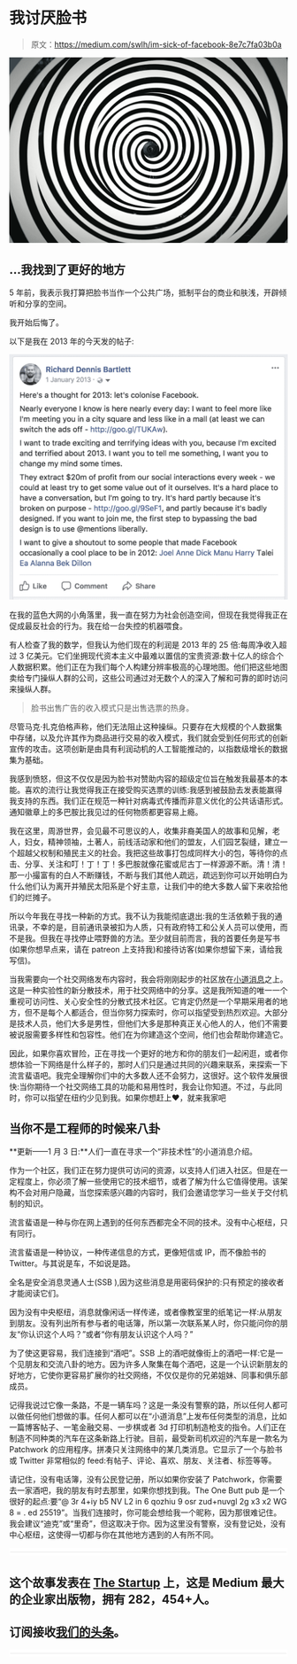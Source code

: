 # 我讨厌脸书

> 原文：<https://medium.com/swlh/im-sick-of-facebook-8e7c7fa03b0a>

![](img/e630ef9df35c521fdb541e3270e4f8bf.png)

## …我找到了更好的地方

5 年前，我表示我打算把脸书当作一个公共广场，抵制平台的商业和肤浅，开辟倾听和分享的空间。

我开始后悔了。

以下是我在 2013 年的今天发的帖子:

![](img/2a28d32a2730bfe4037864005c942b24.png)

在我的蓝色大网的小角落里，我一直在努力为社会创造空间，但现在我觉得我正在促成最反社会的行为。我在给一台失控的机器喂食。

有人检查了我的数学，但我认为他们现在的利润是 2013 年的 25 倍:每周净收入超过 3 亿美元。它们坐拥现代资本主义中最难以置信的宝贵资源:数十亿人的综合个人数据积累。他们正在为我们每个人构建分辨率极高的心理地图。他们把这些地图卖给专门操纵人群的公司，这些公司通过对无数个人的深入了解和可靠的即时访问来操纵人群。

> 脸书出售广告的收入模式只是出售选票的热身。

尽管马克·扎克伯格声称，他们无法阻止这种操纵。只要存在大规模的个人数据集中存储，以及允许其作为商品进行交易的收入模式，我们就会受到任何形式的创新宣传的攻击。这项创新是由具有利润动机的人工智能推动的，以指数级增长的数据集为基础。

我感到愤怒，但这不仅仅是因为脸书对赞助内容的超级定位旨在触发我最基本的本能。喜欢的流行让我觉得我正在接受购买选票的训练:我感到被鼓励去发表能赢得我支持的东西。我们正在规范一种针对病毒式传播而非意义优化的公共话语形式。通知徽章上的多巴胺比我见过的任何物质都更容易上瘾。

我在这里，周游世界，会见最不可思议的人，收集非裔美国人的故事和见解，老人，妇女，精神领袖，土著人，前线活动家和他们的盟友，人们园艺裂缝，建立一个超越父权制和殖民主义的社会。我把这些故事打包成同样大小的包，等待你的点击、分享、关注和叮！丁！丁！多巴胺就像花蜜或尼古丁一样源源不断。清！清！那一小撮富有的白人不断赚钱，不断与我们其他人疏远，疏远到你可以开始明白为什么他们认为离开并殖民太阳系是个好主意，让我们中的绝大多数人留下来收拾他们的烂摊子。

所以今年我在寻找一种新的方式。我不认为我能彻底退出:我的生活依赖于我的通讯录，不幸的是，目前通讯录被扣为人质，只有政府特工和公关人员可以使用，而不是我。但我在寻找停止喂野兽的方法。至少就目前而言，我的首要任务是写书(如果你想早点来，请在 patreon 上支持我)和接待访客(如果你想留下来，请给我写信)。

当我需要向一个社交网络发布内容时，我会将刚刚起步的社区放在[小道消息](http://scuttlebutt.nz)之上。这是一种实验性的新分散技术，用于社交网络中的分享。这是我所知道的唯一一个重视可访问性、关心安全性的分散式技术社区。它肯定仍然是一个早期采用者的地方，但不是每个人都适合，但当你努力探索时，你可以指望受到热烈欢迎。大部分是技术人员，他们大多是男性，但他们大多是那种真正关心他人的人，他们不需要被说服需要多样性和包容性。他们在为你建造这个空间，他们也会帮助你建造它。

因此，如果你喜欢冒险，正在寻找一个更好的地方和你的朋友们一起闲逛，或者你想体验一下网络是什么样子的，那时人们只是通过共同的兴趣来联系，来探索一下流言蜚语吧。我完全理解你们中的大多数人还不会努力，这很好。这个软件发展很快:当你期待一个社交网络工具的功能和易用性时，我会让你知道。不过，与此同时，你可以指望在纽约少见到我。如果你想赶上❤️，就来我家吧

## 当你不是工程师的时候来八卦

**更新——1 月 3 日:**人们一直在寻求一个“非技术性”的小道消息介绍。

作为一个社区，我们正在努力提供可访问的资源，以支持人们进入社区。但是在一定程度上，你必须了解一些使用它的技术细节，或者了解为什么它值得使用。该架构不会对用户隐藏，当您探索感兴趣的内容时，我们会邀请您学习一些关于交付机制的知识。

流言蜚语是一种与你在网上遇到的任何东西都完全不同的技术。没有中心枢纽，只有同行。

流言蜚语是一种协议，一种传递信息的方式，更像短信或 IP，而不像脸书的 Twitter。与其说是车，不如说是路。

全名是安全消息灵通人士(SSB ),因为这些消息是用密码保护的:只有预定的接收者才能阅读它们。

因为没有中央枢纽，消息就像闲话一样传递，或者像教室里的纸笔记一样:从朋友到朋友。没有列出所有参与者的电话簿，所以第一次联系某人时，你只能问你的朋友“你认识这个人吗？”或者“你有朋友认识这个人吗？”

为了使这更容易，我们连接到“酒吧”。SSB 上的酒吧就像街上的酒吧一样:它是一个见朋友和交流八卦的地方。因为许多人聚集在每个酒吧，这是一个认识新朋友的好地方，它使你更容易扩展你的社交网络，不仅仅是你的兄弟姐妹、同事和俱乐部成员。

记得我说过它像一条路，不是一辆车吗？这是一条没有警察的路，所以任何人都可以做任何他们想做的事。任何人都可以在“小道消息”上发布任何类型的消息，比如一篇博客帖子、一笔金融交易、一步棋或者 3d 打印机制造枪支的指令。人们正在制造不同种类的汽车在这条新路上行驶。目前，最受新司机欢迎的汽车是一款名为 Patchwork 的应用程序。拼凑只关注网络中的某几类消息。它显示了一个与脸书或 Twitter 非常相似的 feed:有帖子、评论、喜欢、朋友、关注者、标签等等。

请记住，没有电话簿，没有公民登记册，所以如果你安装了 Patchwork，你需要去一家酒吧，我的朋友有时去那里，如果你想找到我。The One Butt pub 是一个很好的起点:要“@ 3r 4+iy b5 NV L2 in 6 qozhiu 9 osr zud+nuvgl 2g x3 x2 WG 8 = . ed 25519”。当我们连接时，你可能会想给我一个昵称，因为那很难记住。我会建议“迪克”或“里奇”，但这取决于你。因为这里没有警察，没有登记处，没有中心枢纽，这使得一切都与你在其他地方遇到的人有所不同。

![](img/731acf26f5d44fdc58d99a6388fe935d.png)

## 这个故事发表在 [The Startup](https://medium.com/swlh) 上，这是 Medium 最大的企业家出版物，拥有 282，454+人。

## 订阅接收[我们的头条](http://growthsupply.com/the-startup-newsletter/)。

![](img/731acf26f5d44fdc58d99a6388fe935d.png)